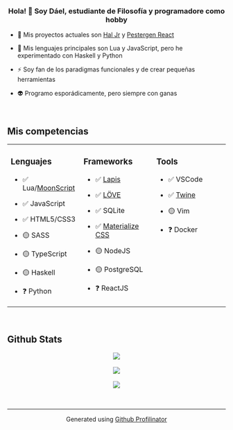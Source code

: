 ### <div align="center">Hola! 👋 Soy Dáel, estudiante de Filosofía y programadore como hobby</div>


- 🔭 Mis proyectos actuales son [Hal Jr](https://github.com/daelvn/haljr) y [Pestergen
React](https://github.com/daelvn/pestergen-react)


- 🌱 Mis lenguajes principales son Lua y JavaScript, pero he experimentado con Haskell y Python


- ⚡ Soy fan de los paradigmas funcionales y de crear pequeñas herramientas


- 👽 Programo esporádicamente, pero siempre con ganas


<br />


## Mis competencias
<table>
  <tr>
    <td valign="top" width="33%">



### Lenguajes
- ✅ Lua/[MoonScript](https://moonscript.org/)
- ✅ JavaScript
- ✅ HTML5/CSS3
- 🟡 SASS
- 🟡 TypeScript
- 🟡 Haskell
- ❓ Python


    </td>
    <td valign="top" width="33%">



### Frameworks
- ✅ [Lapis](https://leafo.net/lapis/)
- ✅ [LÖVE](https://love2d.org/)
- ✅ SQLite
- ✅ [Materialize CSS](https://materializecss.com/)
- 🟡 NodeJS
- 🟡 PostgreSQL
- ❓ ReactJS


    </td>
    <td valign="top" width="33%">



### Tools
- ✅ VSCode
- ✅ [Twine](https://twinery.org/)
- 🟡 Vim
- ❓ Docker


    </td>
  </tr>
</table>

<br />


## Github Stats
<div align="center"><img
    src="https://github-readme-stats.vercel.app/api?username=daelvn&show_icons=true&count_private=true&hide_border=true"
    align="center" /></div>

<br />

<div align="center"><img
    src="https://spotify-github-profile.vercel.app/api/view?uid=daelvn&cover_image=true&theme=novatorem&show_offline=false&background_color=121212&bar_color=53b14f&bar_color_cover=false" />
</div>

<br />

<div align="center">
  <img src="https://komarev.com/ghpvc/?username=daelvn&&style=flat-square" align="center" />
</div>


<br />


<br />

----
<div align="center">Generated using <a href="https://profilinator.rishav.dev/" target="_blank">Github Profilinator</a>
</div>
